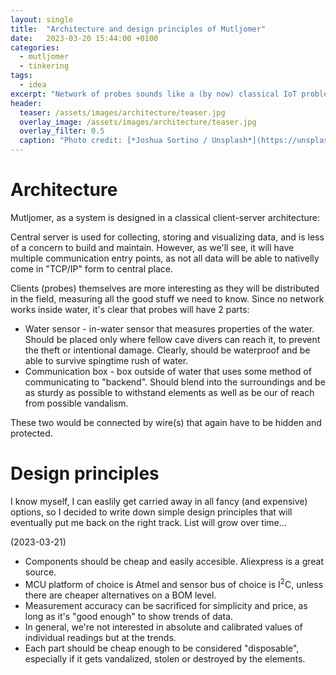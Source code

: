 ```yaml
---
layout: single
title:  "Architecture and design principles of Mutljomer"
date:   2023-03-20 15:44:00 +0100
categories:
  - mutljomer
  - tinkering
tags: 
  - idea
excerpt: "Network of probes sounds like a (by now) classical IoT problem. Is it the case? "
header: 
  teaser: /assets/images/architecture/teaser.jpg 
  overlay_image: /assets/images/architecture/teaser.jpg
  overlay_filter: 0.5
  caption: "Photo credit: [*Joshua Sortino / Unsplash*](https://unsplash.com/photos/LqKhnDzSF-8?utm_source=unsplash&utm_medium=referral&utm_content=creditShareLink)"
---
```

# Architecture

Mutljomer, as a system is designed in a classical client-server architecture: 

Central server is used for collecting, storing and visualizing data, and is less of a concern to build and maintain. However, as we'll see, it will have multiple communication entry points, as not all data will be able to nativelly come in "TCP/IP" form to central place.

Clients (probes) themselves are more interesting as they will be distributed in the field, measuring all the good stuff we need to know. Since no network works inside water, it's clear that probes will have 2 parts: 
- Water sensor - in-water sensor that measures properties of the water. Should be placed only where fellow cave divers can reach it, to prevent the theft or intentional damage. Clearly, should be waterproof and be able to survive spingtime rush of water.  
- Communication box - box outside of water that uses some method of communicating to "backend". Should blend into the surroundings and be as sturdy as possible to withstand elements as well as be our of reach from possible vandalism.

These two would be connected by wire(s) that again have to be hidden and protected. 

# Design principles 

I know myself, I can easlily get carried away in all fancy (and expensive) options, so I decided to write down simple design principles that will eventually put me back on the right track. List will grow over time... 

(2023-03-21)
- Components should be cheap and easily accesible. Aliexpress is a great source. 
- MCU platform of choice is Atmel and sensor bus of choice is I<sup>2</sup>C, unless there are cheaper alternatives on a BOM level.
- Measurement accuracy can be sacrificed for simplicity and price, as long as it's "good enough" to show trends of data.
- In general, we're not interested in absolute and calibrated values of individual readings but at the trends. 
- Each part should be cheap enough to be considered "disposable", especially if it gets vandalized, stolen or destroyed by the elements. 
